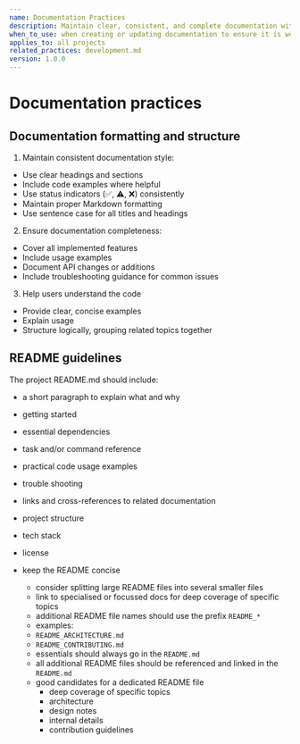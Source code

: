 ```yaml
---
name: Documentation Practices
description: Maintain clear, consistent, and complete documentation with proper formatting, structure, and examples to help users understand the code.
when_to_use: when creating or updating documentation to ensure it is well-structured, comprehensive, and user-friendly
applies_to: all projects
related_practices: development.md
version: 1.0.0
---
```


# Documentation practices

##  Documentation formatting and structure

1. Maintain consistent documentation style:
  - Use clear headings and sections
  - Include code examples where helpful
  - Use status indicators (✅, ⚠️, ❌) consistently
  - Maintain proper Markdown formatting
  - Use sentence case for all titles and headings

2. Ensure documentation completeness:
  - Cover all implemented features
  - Include usage examples
  - Document API changes or additions
  - Include troubleshooting guidance for common issues

3. Help users understand the code
  - Provide clear, concise examples
  - Explain usage
  - Structure logically, grouping related topics together

## README guidelines

The project README.md should include:
  - a short paragraph to explain what and why
  - getting started
  - essential dependencies
  - task and/or command reference
  - practical code usage examples
  - trouble shooting
  - links and cross-references to related documentation
  - project structure
  - tech stack
  - license

- keep the README concise
  - consider splitting large README files into several smaller files
  - link to specialised or focussed docs for deep coverage of specific topics
  - additional README file names should use the prefix `README_*`
  - examples:
   - `README_ARCHITECTURE.md`
   - `README_CONTRIBUTING.md`
  - essentials should always go in the `README.md`
  - all additional README files should be referenced and linked in the `README.md`
  - good candidates for a dedicated README file
    - deep coverage of specific topics
    - architecture
    - design notes
    - internal details
    - contribution guidelines
